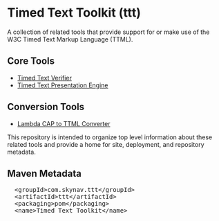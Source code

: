 # Timed Text Toolkit (ttt)

A collection of related tools that provide support for or make use of the W3C Timed Text Markup Language (TTML).

## Core Tools

- [Timed Text Verifier](https://github.com/skynavga/ttv)
- [Timed Text Presentation Engine](https://github.com/skynavga/ttpe)

## Conversion Tools

- [Lambda CAP to TTML Converter](https://github.com/skynavga/cap2tt)

This repository is intended to organize top level information about these related tools and provide a home for site, deployment, and repository metadata.

## Maven Metadata

<pre>
  &lt;groupId&gt;com.skynav.ttt&lt;/groupId&gt;
  &lt;artifactId&gt;ttt&lt;/artifactId&gt;
  &lt;packaging&gt;pom&lt;/packaging&gt;
  &lt;name&gt;Timed Text Toolkit&lt;/name&gt;
</pre>


